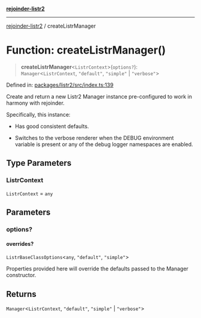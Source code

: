 [**rejoinder-listr2**](../README.md)

***

[rejoinder-listr2](../README.md) / createListrManager

# Function: createListrManager()

> **createListrManager**\<`ListrContext`\>(`options?`): `Manager`\<`ListrContext`, `"default"`, `"simple"` \| `"verbose"`\>

Defined in: [packages/listr2/src/index.ts:139](https://github.com/Xunnamius/rejoinder/blob/5bc1ad3ac2ec35fd6ea7303f62742d4acff84f60/packages/listr2/src/index.ts#L139)

Create and return a new Listr2 Manager instance pre-configured to
work in harmony with rejoinder.

Specifically, this instance:

  - Has good consistent defaults.

  - Switches to the verbose renderer when the DEBUG environment variable is
    present or any of the debug logger namespaces are enabled.

## Type Parameters

### ListrContext

`ListrContext` = `any`

## Parameters

### options?

#### overrides?

`ListrBaseClassOptions`\<`any`, `"default"`, `"simple"`\>

Properties provided here will override the defaults passed to the
Manager constructor.

## Returns

`Manager`\<`ListrContext`, `"default"`, `"simple"` \| `"verbose"`\>
